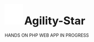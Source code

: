  ![logo](logo.png) <span style="font-size:35px;">Agility-Star</span> <br/>
 ----
HANDS ON PHP WEB APP IN PROGRESS
